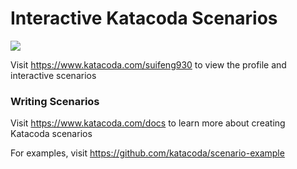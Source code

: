 # Interactive Katacoda Scenarios

[![](http://shields.katacoda.com/katacoda/suifeng930/count.svg)](https://www.katacoda.com/suifeng930 "Get your profile on Katacoda.com")

Visit https://www.katacoda.com/suifeng930 to view the profile and interactive scenarios

### Writing Scenarios
Visit https://www.katacoda.com/docs to learn more about creating Katacoda scenarios

For examples, visit https://github.com/katacoda/scenario-example
